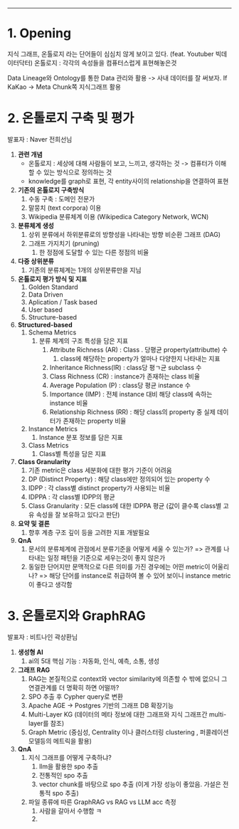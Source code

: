 ---   

# 1. Opening

지식 그래프, 온톨로지 라는 단어들이 심심치 않게 보이고 있다. (feat. Youtuber 빅데이터닥터)
온톨로지 : 각각의 속성들을 컴퓨터스럽게 표현해놓은것

Data Lineage와 Ontology를 통한 Data 관리와 활용 -> 사내 데이터를 잘 써보자.
If KaKao -> Meta Chunk쪽 지식그래프 활용

# 2. 온톨로지 구축 및 평가
발표자 : Naver 전희선님

1. **관련 개념** 
	- 온톨로지 : 세상에 대해 사람들이 보고, 느끼고, 생각하는 것 -> 컴퓨터가 이해할 수 있는 방식으로 정의하는 것 
	- knowledge를 graph로 표현, 각 entity사이의 relationship을 연결하여 표현
2. **기존의 온톨로지 구축방식**
	1. 수동 구축 : 도메인 전문가
	2. 말뭉치 (text corpora) 이용
	3. Wikipedia 분류체계 이용 (Wikipedica Category Network, WCN)
3. **분류체계 생성**
	1. 상위 분류에서 하위분류로의 방향성을 나타내는 방향 비순환 그래프 (DAG)
	2. 그래프 가지치기 (pruning)
		1. 한 정점에 도달할 수 있는 다른 정점의 비율
4. **다중 상위분류**
	1. 기존의 분류체계는 1개의 상위분류만을 지님
5. **온톨로지 평가 방식 및 지표**
	1. Golden Standard
	2. Data Driven
	3. Aplication / Task based
	4. User based
	5. Structure-based
6. **Structured-based**
	1. Schema Metrics
		1. 분류 체계의 구조 특성을 담은 지표
			1. Attribute Richness (AR) : Class . 당평균 property(attributte) 수
				1. class에 해당하는 property가 얼마나 다양한지 나타내는 지표
			2. Inheritance Richness(IR) : class당 평ㄱ균 subclass 수
			3. Class Richness (CR) : instance가 존재하는 class 비율
			4. Average Population (P) : class당 평균 instance 수
			5. Importance (IMP) : 전체 instance 대비 해당 class에 속하는 instance 비율
			6. Relationship Richness (RR) : 해당 class의 property 중 실제 데이터가 존재하는 property 비율
	2. Instance Metrics
		1. Instance 분포 정보를 담은 지표
	3. Class Metrics
		1. Class별 특성을 담은 지표
7. **Class Granularity**
	1. 기존 metric은 class 세분화에 대한 평가 기준이 어려움
	2. DP (Distinct Property) : 해당 class에만 정의되어 있는 property 수
	3. IDPP : 각 class별 distinct property가 사용되는 비율
	4. IDPPA : 각 class별 IDPP의 평균
	5. Class Granularity : 모든 class에 대한 IDPPA 평균 (값이 클수록 class별 고유 속성을 잘 보유하고 있다고 판단)
8. **요약 및 결론**
	1. 향후 계층 구조 깊이 등을 고려한 지표 개발필요
9. **QnA**
	1. 문서의 분류체계에 관점에서 분류기준을 어떻게 세울 수 있는가?
		=> 관계를 나타내는 일정 패턴을 기준으로 세우는것이 좋지 않은가
	2. 동일한 단어지만 문맥적으로 다른 의미를 가진 경우에는 어떤 metric이 어울리나?
		=> 해당 단어를 instance로 취급하여 볼 수 있어 보이니 instance metric이 좋다고 생각함

# 3. 온톨로지와 GraphRAG
발표자 : 비트나인 곽상환님

1. **생성형 AI**
	1. ai의 5대 핵심 기능 : 자동화, 인식, 예측, 소통, 생성
2. **그래프 RAG**
	1. RAG는 본질적으로 context와 vector similarity에 의존할 수 밖에 없으니 그 연결관계를 더 명확히 하면 어떨까?
	2. SPO 추출 후 Cypher query로 변환
	3. Apache AGE -> Postgres 기반의 그래프 DB 확장기능
	4. Multi-Layer KG (데이터의 메타 정보에 대한 그래프와 지식 그래프간 multi-layer를 참조)
	5. Graph Metric (중심성, Centrality 이나 클러스터링 clustering , 퍼콜레이션 모델등의 메트릭을 활용)
3. **QnA**
	1. 지식 그래프를 어떻게 구축하냐?
		1. llm을 활용한 spo 추출
		2. 전통적인 spo 추출
		3. vector chunk를 바탕으로 spo 추출 (이게 가장 성능이 좋았음. 가설은 전통적 spo 추출)
	2. 파일 종류에 따른 GraphRAG vs RAG vs LLM acc 측정
		1. 사람을 갈아서 수행함 ㅋ
		2. 